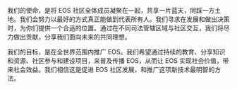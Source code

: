 我们的使命，是将 EOS 社区全体成员凝聚在一起，共享一片蓝天，同踩一方土地。我们会努力以最好的方式真正能做到代表所有人。我们寻求在发展和做出决策时，为你们提供一个合适的位置。通过在不同司法管辖区域与社区交互，我们将尽力做出贡献，分享我们面向未来的共同理想。

我们的目标，是在全世界范围内推广 EOS。我们希望通过持续的教育、分享知识和资源、社区参与和建设项目，来普及传播 EOS，从而让 EOS 实现社会价值，带来社会效益。我们相信这是促进 EOS 社区发展，和推广这项新技术最明智的方法。
